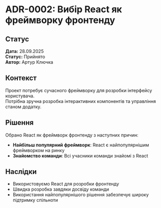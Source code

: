 # ADR-0002: Вибір React як фреймворку фронтенду

## Статус

**Дата:** 28.09.2025  
**Статус:** Прийнято  
**Автор:** Артур Ключка

## Контекст

Проект потребує сучасного фреймворку для розробки інтерфейсу користувача.  
Потрібна зручна розробка інтерактивних компонентів та управління станом додатку.

## Рішення

Обрано React як фреймворк фронтенду з наступних причин:

- **Найбільш популярний фреймворк**: React є найпопулярнішим фреймворком на ринку
- **Знайомство команди**: Всі учасники команди знайомі з React

## Наслідки

- Використовуємо React для розробки фронтенду
- Швидка розробка завдяки досвіду команди
- Використання найпопулярнішого рішення забезпечує широку підтримку спільноти
